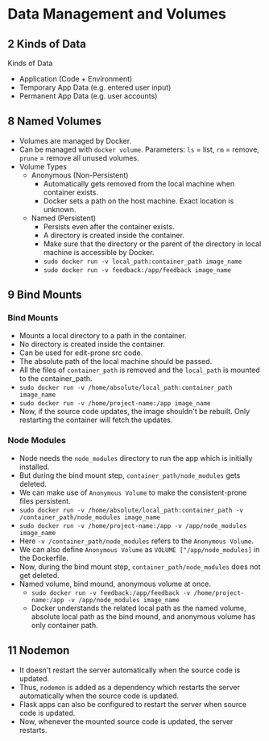 # Data Management and Volumes

## 2 Kinds of Data

Kinds of Data
- Application (Code + Environment)
- Temporary App Data (e.g. entered user input)
- Permanent App Data (e.g. user accounts)

## 8 Named Volumes

- Volumes are managed by Docker.
- Can be managed with `docker volume`. Parameters: `ls` = list, `rm` = remove, `prune` = remove all unused volumes.
- Volume Types
  - Anonymous (Non-Persistent)
    - Automatically gets removed from the local machine when container exists.
    - Docker sets a path on the host machine. Exact location is unknown.
  - Named (Persistent)
    - Persists even after the container exists.
    - A directory is created inside the container.
    - Make sure that the directory or the parent of the directory in local machine is accessible by Docker.
    - `sudo docker run -v local_path:container_path image_name`
    - `sudo docker run -v feedback:/app/feedback image_name`

## 9 Bind Mounts

### Bind Mounts

- Mounts a local directory to a path in the container.
- No directory is created inside the container.
- Can be used for edit-prone src code.
- The absolute path of the local machine should be passed.
- All the files of `container_path` is removed and the `local_path` is mounted to the container_path.
- `sudo docker run -v /home/absolute/local_path:container_path image_name`
- `sudo docker run -v /home/project-name:/app image_name`
- Now, if the source code updates, the image shouldn't be rebuilt. Only restarting the container will fetch the updates.

### Node Modules

- Node needs the `node_modules` directory to run the app which is initially installed.
- But during the bind mount step, `container_path/node_modules` gets deleted.
- We can make use of `Anonymous Volume` to make the consistent-prone files persistent.
- `sudo docker run -v /home/absolute/local_path:container_path -v /container_path/node_modules image_name`
- `sudo docker run -v /home/project-name:/app -v /app/node_modules image_name`
- Here `-v /container_path/node_modules` refers to the `Anonymous Volume`.
- We can also define `Anonymous Volume` as `VOLUME ["/app/node_modules]` in the Dockerfile.
- Now, during the bind mount step, `container_path/node_modules` does not get deleted.
- Named volume, bind mound, anonymous volume at once.
  - `sudo docker run -v feedback:/app/feedback -v /home/project-name:/app -v /app/node_modules image_name`
  - Docker understands the related local path as the named volume, absolute local path as the bind mound,
  and anonymous volume has only container path.

## 11 Nodemon

- It doesn't restart the server automatically when the source code is updated.
- Thus, `nodemon` is added as a dependency which restarts the server automatically when the source code is updated.
- Flask apps can also be configured to restart the server when source code is updated.
- Now, whenever the mounted source code is updated, the server restarts.
